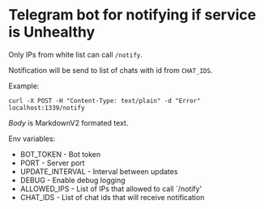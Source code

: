 # Telegram bot for notifying if service is Unhealthy

Only IPs from white list can call `/notify`.

Notification will be send to list of chats with id from `CHAT_IDS`.

Example:
```
curl -X POST -H "Content-Type: text/plain" -d "Error" localhost:1339/notify
```

*Body* is MarkdownV2 formated text.

Env variables:

* BOT_TOKEN           - Bot token 
* PORT                - Server port
* UPDATE_INTERVAL     - Interval between updates
* DEBUG               - Enable debug logging
* ALLOWED_IPS         - List of IPs that allowed to call `/notify'
* CHAT_IDS            - List of chat ids that will receive notification